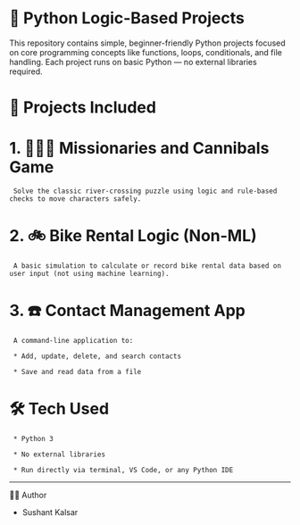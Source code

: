 # 🐍 Python Logic-Based Projects

This repository contains simple, beginner-friendly Python projects focused on core programming concepts like functions, loops, conditionals, and file handling. Each project runs on basic Python — no external libraries required.


# 📁 Projects Included

# 1. 🧍‍♂️🌊 Missionaries and Cannibals Game
   
     Solve the classic river-crossing puzzle using logic and rule-based checks to move characters safely.


# 2. 🚲 Bike Rental Logic (Non-ML)
   
     A basic simulation to calculate or record bike rental data based on user input (not using machine learning).

# 3. ☎️ Contact Management App
   
     A command-line application to:

     * Add, update, delete, and search contacts

     * Save and read data from a file


# 🛠️ Tech Used

     * Python 3

     * No external libraries

     * Run directly via terminal, VS Code, or any Python IDE

-----------------------------------------------------------------------------------------------------------------------------------------------------------------------------------------
👨‍💻 Author

* Sushant Kalsar
